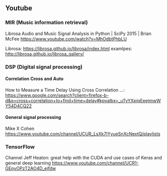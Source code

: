 


## Youtube

### MIR (Music information retrieval)
Librosa Audio and Music Signal Analysis in Python | SciPy 2015 | Brian McFee
https://www.youtube.com/watch?v=MhOdbtPhbLU

Librosa:
https://librosa.github.io/librosa/index.html
examlpes:
http://librosa.github.io/librosa_gallery/



### DSP (Digital signal processing)

#### Correlation Cross and Auto
How to Measure a Time Delay Using Cross Correlation ...:
https://www.google.com/search?client=firefox-b-d&q=cross+correlation+to+find+time+delay#kpvalbx=_uTyYXpjqEeejmwWY54D4CQ22

#### General signal processing
Mike X Cohen
https://www.youtube.com/channel/UCUR_LsXk7IYyueSnXcNextQ/playlists

### TensorFlow
Channel Jeff Heaton:
great help with the CUDA and use cases of Keras and general deep learning
https://www.youtube.com/channel/UCR1-GEpyOPzT2AO4D_eifdw


